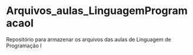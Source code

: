 # Arquivos_aulas_LinguagemProgramacaoI
Repositório para armazenar os arquivos das aulas de Linguagem de Programação I
